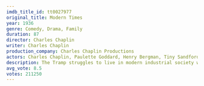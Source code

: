 ```yaml
---
imdb_title_id: tt0027977
original_title: Modern Times
year: 1936
genre: Comedy, Drama, Family
duration: 87
director: Charles Chaplin
writer: Charles Chaplin
production_company: Charles Chaplin Productions
actors: Charles Chaplin, Paulette Goddard, Henry Bergman, Tiny Sandford, Chester Conklin, Hank Mann, Stanley Blystone, Al Ernest Garcia, Richard Alexander, Cecil Reynolds, Mira McKinney, Murdock MacQuarrie, Wilfred Lucas, Edward LeSaint, Fred Malatesta
description: The Tramp struggles to live in modern industrial society with the help of a young homeless woman.
avg_vote: 8.5
votes: 211250
---
```

